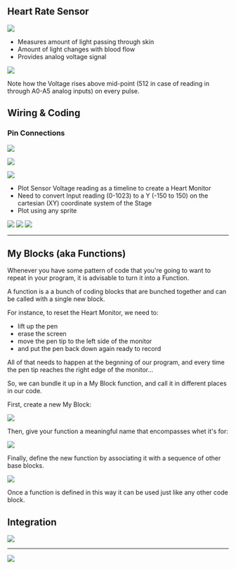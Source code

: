 Heart Rate Sensor
---

![](images/heartsensor.jpg)

- Measures amount of light passing through skin
- Amount of light changes with blood flow
- Provides analog voltage signal

![](images/heartsample.jpg)

Note how the Voltage rises above mid-point (512 in case of reading in through A0-A5 analog inputs) on every pulse.

## Wiring & Coding

### Pin Connections

![](images/heartpins.jpg)

![](images/heartwiring.jpg)

![](images/heartcode.jpg)

- Plot Sensor Voltage reading as a timeline to create a Heart Monitor
- Need to convert Input reading (0-1023) to a Y (-150 to 150) on the cartesian (XY) coordinate system of the Stage
- Plot using any sprite

![](images/pen.jpg)
![](images/pen2.jpg)
![](images/pen3.jpg)
<hr>

## My Blocks (aka Functions)

Whenever you have some pattern of code that you're going to want to repeat in your program, it is advisable to turn it into a Function. 

A function is a a bunch of coding blocks that are bunched together and can be called with a single new block.

For instance, to reset the Heart Monitor, we need to:

- lift up the pen
- erase the screen
- move the pen tip to the left side of the monitor
- and put the pen back down again ready to record

All of that needs to happen at the begnning of our program, and every time the pen tip reaches the right edge of the monitor...

So, we can bundle it up in a My Block function, and call it in different places in our code.

First, create a new My Block:

![](images/myblockcreate.JPG)

Then, give your function a meaningful name that encompasses whet it's for:

![](images/myblockdeclare.JPG)

Finally, define the new function by associating it with a sequence of other base blocks.

![](images/myblockdefine.JPG)

Once a function is defined in this way it can be used just like any other code block.

## Integration

![](images/heartmoncode.jpg)

<hr>

![](images/heartmoncode2.jpg)
